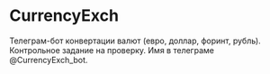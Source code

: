 # CurrencyExch
Телеграм-бот конвертации валют (евро, доллар, форинт, рубль). Контрольное задание на проверку.
Имя в телеграме @CurrencyExch_bot.
